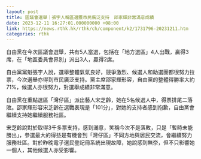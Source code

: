 ```yaml
---
layout: post
title: 區議會選舉｜張宇人稱區選獲市民廣泛支持　邵家輝非常滿意成績
date: 2023-12-11 16:27:01.000000000 +08:00
link: https://news.rthk.hk/rthk/ch/component/k2/1731796-20231211.htm
categories: rthk
---
```


自由黨在今次區議會選舉，共有5人當選，包括在「地方選區」4人出戰，贏得3席，在「地區委員會界別」派出3人，贏得2席。

自由黨黨魁張宇人說，選舉整體氣氛良好，競爭激烈、候選人和助選團都很努力拉票，今次選舉亦得到市民廣泛支持。黨主席邵家輝形容，自由黨的整體得勝率大約71%，候選人亦很努力，對選舉成績非常滿意。

自由黨在重點選區「灣仔區」派出藝人宋芝齡，她在5名候選人中，得票排尾二落敗。邵家輝形容宋芝齡在選戰表現是「101分」，對她的支持者感到抱歉，自由黨會繼續支持她繼續服務社區。

宋芝齡說對於取得3千多票支持，感到滿意，笑稱今次不是落敗，只是「暫時未能勝出」，參選最大的得益是有機會到「灣仔區」不同方地與居民交流，會繼續努力服務社區。對於昨晚電子選民登記冊系統出現故障，她說感到無奈，但不只影響她一個人，其他候選人亦受影響。
